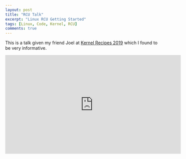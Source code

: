 ```yaml
---
layout: post
title: "RCU Talk"
excerpt: "Linux RCU Getting Started"
tags: [Linux, Code, Kernel, RCU]
comments: true
---
```

This is a talk given my friend Joel at [Kernel Recipes
2019](https://kernel-recipes.org/en/2019/) which I found to be very
informative.

<iframe width="560" height="315" src="https://www.youtube.com/embed/bsyXDAouI6E" frameborder="0" allow="accelerometer; autoplay; encrypted-media; gyroscope; picture-in-picture" allowfullscreen></iframe>

